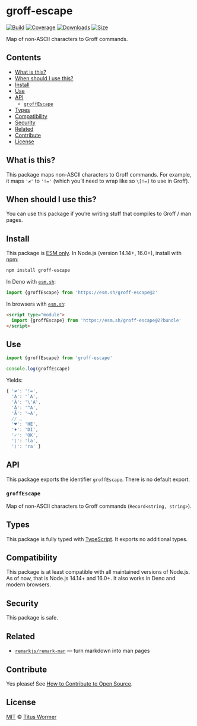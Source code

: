 # groff-escape

[![Build][build-badge]][build]
[![Coverage][coverage-badge]][coverage]
[![Downloads][downloads-badge]][downloads]
[![Size][size-badge]][size]

Map of non-ASCII characters to Groff commands.

## Contents

*   [What is this?](#what-is-this)
*   [When should I use this?](#when-should-i-use-this)
*   [Install](#install)
*   [Use](#use)
*   [API](#api)
    *   [`groffEscape`](#groffescape)
*   [Types](#types)
*   [Compatibility](#compatibility)
*   [Security](#security)
*   [Related](#related)
*   [Contribute](#contribute)
*   [License](#license)

## What is this?

This package maps non-ASCII characters to Groff commands.
For example, it maps `'≠'` to `'!='` (which you’ll need to wrap like so `\[!=]`
to use in Groff).

## When should I use this?

You can use this package if you’re writing stuff that compiles to Groff / man
pages.

## Install

This package is [ESM only][esm].
In Node.js (version 14.14+, 16.0+), install with [npm][]:

```sh
npm install groff-escape
```

In Deno with [`esm.sh`][esmsh]:

```js
import {groffEscape} from 'https://esm.sh/groff-escape@2'
```

In browsers with [`esm.sh`][esmsh]:

```html
<script type="module">
  import {groffEscape} from 'https://esm.sh/groff-escape@2?bundle'
</script>
```

## Use

```js
import {groffEscape} from 'groff-escape'

console.log(groffEscape)
```

Yields:

```js
{ '≠': '!=',
  'À': '`A',
  'Á': '\'A',
  'Â': '^A',
  'Ã': '~A',
  // …
  '♥': 'HE',
  '♦': 'DI',
  '✓': 'OK',
  '⟨': 'la',
  '⟩': 'ra' }
```

## API

This package exports the identifier `groffEscape`.
There is no default export.

### `groffEscape`

Map of non-ASCII characters to Groff commands (`Record<string, string>`).

## Types

This package is fully typed with [TypeScript][].
It exports no additional types.

## Compatibility

This package is at least compatible with all maintained versions of Node.js.
As of now, that is Node.js 14.14+ and 16.0+.
It also works in Deno and modern browsers.

## Security

This package is safe.

## Related

*   [`remarkjs/remark-man`](https://github.com/remarkjs/remark-man)
    — turn markdown into man pages

## Contribute

Yes please!
See [How to Contribute to Open Source][contribute].

## License

[MIT][license] © [Titus Wormer][author]

<!-- Definitions -->

[build-badge]: https://github.com/wooorm/groff-escape/workflows/main/badge.svg

[build]: https://github.com/wooorm/groff-escape/actions

[coverage-badge]: https://img.shields.io/codecov/c/github/wooorm/groff-escape.svg

[coverage]: https://codecov.io/github/wooorm/groff-escape

[downloads-badge]: https://img.shields.io/npm/dm/groff-escape.svg

[downloads]: https://www.npmjs.com/package/groff-escape

[size-badge]: https://img.shields.io/bundlephobia/minzip/groff-escape.svg

[size]: https://bundlephobia.com/result?p=groff-escape

[npm]: https://docs.npmjs.com/cli/install

[esmsh]: https://esm.sh

[license]: license

[author]: https://wooorm.com

[esm]: https://gist.github.com/sindresorhus/a39789f98801d908bbc7ff3ecc99d99c

[typescript]: https://www.typescriptlang.org

[contribute]: https://opensource.guide/how-to-contribute/
